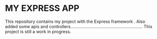 MY EXPRESS APP
====
This repository contains my project with the Express framework .
Also  added some apis and controllers...........................................................
This project is still a work in progress.

